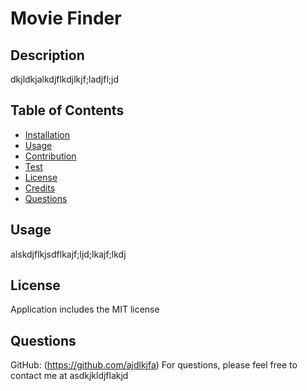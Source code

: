 
  # Movie Finder

  ## Description

  dkjldkjalkdjflkdjlkjf;ladjfl;jd

  ## Table of Contents

  - [Installation](#installation) 
  - [Usage](#usage) 
  - [Contribution](#contribution) 
  - [Test](#test) 
  - [License](#license)
  - [Credits](#credits) 
  - [Questions](#questions)

  ## Usage
  alskdjflkjsdflkajf;ljd;lkajf;lkdj
  

  ## License

  Application includes the MIT license

  ## Questions
  GitHub: (https://github.com/ajdlkjfa)
  For questions, please feel free to contact me at asdkjkldjflakjd
